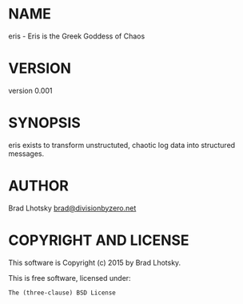 # NAME

eris - Eris is the Greek Goddess of Chaos

# VERSION

version 0.001

# SYNOPSIS

eris exists to transform unstructuted, chaotic log data into structured messages.

# AUTHOR

Brad Lhotsky <brad@divisionbyzero.net>

# COPYRIGHT AND LICENSE

This software is Copyright (c) 2015 by Brad Lhotsky.

This is free software, licensed under:

    The (three-clause) BSD License
